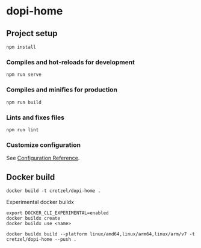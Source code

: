 # dopi-home

## Project setup
```
npm install
```

### Compiles and hot-reloads for development
```
npm run serve
```

### Compiles and minifies for production
```
npm run build
```

### Lints and fixes files
```
npm run lint
```

### Customize configuration
See [Configuration Reference](https://cli.vuejs.org/config/).

## Docker build
```
docker build -t cretzel/dopi-home .
```

Experimental docker buildx
```
export DOCKER_CLI_EXPERIMENTAL=enabled
docker buildx create
docker buildx use <name>

docker buildx build --platform linux/amd64,linux/arm64,linux/arm/v7 -t cretzel/dopi-home --push .

```